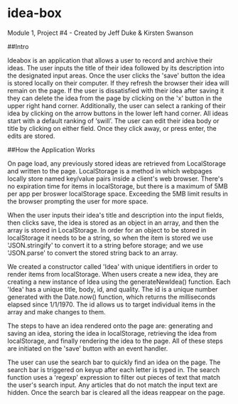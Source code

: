 # idea-box

Module 1, Project #4 - Created by Jeff Duke & Kirsten Swanson

##Intro

Ideabox is an application that allows a user to record and archive their ideas.  The user inputs the title of their idea followed by its description into the designated input areas. Once the user clicks the 'save' button the idea is stored locally on their computer.  If they refresh the browser their idea will remain on the page.  If the user is dissatisfied with their idea after saving it they can delete the idea from the page by clicking on the 'x' button in the upper right hand corner.  Additionally, the user can select a ranking of their idea by clicking on the arrow buttons in the lower left hand corner.  All ideas start with a default ranking of ‘swill’.  The user can edit their idea body or title by clicking on either field.  Once they click away, or press enter, the edits are stored.

##How the Application Works

On page load, any previously stored ideas are retrieved from LocalStorage and written to the page.   LocalStorage is a method in which webpages locally store named key/value pairs inside a client's web browser. There's no expiration time for items in localStorage, but there is a maximum of 5MB per app per broswer localStorage space.  Exceeding the 5MB limit results in the browser prompting the user for more space.  

When the user inputs their idea's title and description into the input fields, then clicks save,  the idea is stored as an object in an array, and then the array is stored in LocalStorage.  In order for an object to be stored in localStorage it needs to be a string, so when the item is stored we use 'JSON.stringify' to convert it to a string before storage;  and we use 'JSON.parse' to convert the stored string back to an array.  

We created a constructor called 'Idea' with unique identifiers in order to render items from localStorage.  When users create a new idea, they are creating a new instance of Idea using the generateNewIdea() function.   Each 'Idea' has a unique title, body, id, and quality.  The id is a unique number generated with the Date.now() function, which returns the milliseconds elapsed since 1/1/1970.  The id allows us to target individual items in the array and make changes to them.    

The steps to have an idea rendered onto the page are: generating and saving an idea, storing the idea in localStorage, retrieving the idea from localStorage, and finally rendering the idea to the page. All of these steps are initiated on the 'save' button with an event handler.  

The user can use the search bar to quickly find an idea on the page.  The search bar is triggered on keyup after each letter is typed in.  The search function uses a 'regexp' expression to filter out pieces of text that match the user's search input.  Any articles that do not match the input text are hidden.  Once the search bar is cleared all the ideas reappear on the page.
